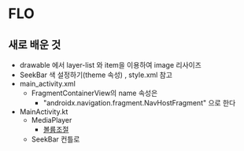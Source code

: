 #   FLO

## 새로 배운 것
-   drawable 에서 layer-list 와 item을 이용하여 image 리사이즈
-   SeekBar 색 설정하기(theme 속성) , style.xml 참고
-   main_activity.xml
    -   FragmentContainerView의 name 속성은 
        -   "androidx.navigation.fragment.NavHostFragment" 으로 한다
- MainActivity.kt
  - MediaPlayer   
    - [볼륨조절](https://m.blog.naver.com/PostView.naver?isHttpsRedirect=true&blogId=ksseo63&logNo=120133161294)
  - SeekBar 컨틀로